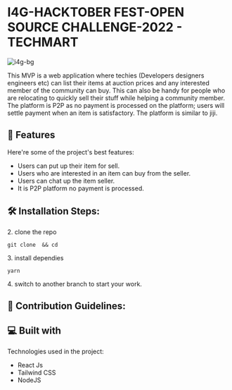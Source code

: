 # I4G-HACKTOBER FEST-OPEN SOURCE CHALLENGE-2022 - TECHMART

![i4g-bg](https://user-images.githubusercontent.com/70960505/193130210-583a1493-dc4d-4ca8-96cd-8cdf63daafd8.png)

<p id="description">This MVP is a web application where techies (Developers designers engineers etc) can list their items at auction prices and any interested member of the community can buy. This can also be handy for people who are relocating to quickly sell their stuff while helping a community member. The platform is P2P as no payment is processed on the platform; users will settle payment when an item is satisfactory. The platform is similar to jiji.</p>

  
  
<h2>🧐 Features</h2>

Here're some of the project's best features:

*   Users can put up their item for sell.
*   Users who are interested in an item can buy from the seller.
*   Users can chat up the item seller.
*   It is P2P platform no payment is processed.

<h2>🛠️ Installation Steps:</h2>

<p>2. clone the repo</p>

```
git clone  && cd 
```

<p>3. install dependies</p>

```
yarn
```

<p>4. switch to another branch to start your work.</p>

<h2>🍰 Contribution Guidelines:</h2>

  
  
<h2>💻 Built with</h2>

Technologies used in the project:

*   React Js
*   Tailwind CSS
*   NodeJS
